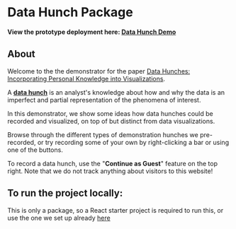 # Data Hunch Package

**View the prototype deployment here: [Data Hunch Demo](http://vdl.sci.utah.edu/data-hunch/)**

## About

Welcome to the the demonstrator for the paper [Data Hunches: Incorporating Personal Knowledge into Visualizations](https://vdl.sci.utah.edu/publications/2021_preprint_data-hunches/). 

A <ins>**data hunch**</ins> is an analyst's knowledge about how and why the data is an imperfect and partial representation of the phenomena of interest.

In this demonstrator, we show some ideas how data hunches could be recorded and visualized, on top of but distinct from data visualizations.

Browse through the different types of demonstration hunches we pre-recorded, or try recording some of your own by right-clicking a bar or using one of the buttons.

To record a data hunch, use the "**Continue as Guest**" feature on the top right. Note that we do not track anything about visitors to this website!


## To run the project locally:

This is only a package, so a React starter project is required to run this, or use the one we set up already [here](https://github.com/visdesignlab/data-hunch)
